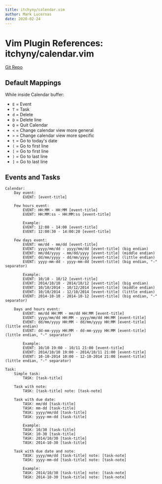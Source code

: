 ```yaml
---
title: itchyny/calendar.vim
author: Mark Lucernas
date: 2020-02-24
---
```


# Vim Plugin References: itchyny/calendar.vim

[Git Repo](https://github.com/itchyny/calendar.vim)

## Default Mappings


While inside Calendar buffer:

  - `E` = Event
  - `T` = Task
  - `d` = Delete
  - `D` = Delete line
  - `Q` = Quit Calendar
  - `<` = Change calendar view more general
  - `>` = Change calendar view more specific
  - `t` = Go to today's date
  - `(` = Go to first line
  - `[` = Go to first line
  - `)` = Go to last line
  - `]` = Go to last line

## Events and Tasks

```
Calendar:
	Day event:
		EVENT: [event-title]

	Few hours event:
		EVENT: HH:MM - HH:MM [event-title]
		EVENT: HH:MM:ss - HH:MM:ss [event-title]

		Example:
		EVENT: 12:00 - 14:00 [event-title]
		EVENT: 12:00:30 - 14:00:20 [event-title]

	Few days event:
		EVENT: mm/dd - mm/dd [event-title]
		EVENT: yyyy/mm/dd - yyyy/mm/dd [event-title] (big endian)
		EVENT: mm/dd/yyyy - mm/dd/yyyy [event-title] (middle endian)
		EVENT: dd/mm/yyyy - dd/mm/yyyy [event-title] (little endian)
		EVENT: yyyy-mm-dd - yyyy-mm-dd [event-title] (big endian, "-" separator)

		Example:
		EVENT: 10/10 - 10/12 [event-title]
		EVENT: 2014/10/10 - 2014/10/12 [event-title] (big endian)
		EVENT: 10/10/2014 - 10/12/2014 [event-title] (middle endian)
		EVENT: 10/10/2014 - 12/10/2014 [event-title] (little endian)
		EVENT: 2014-10-10 - 2014-10-12 [event-title] (big endian, "-" separator)

	Days and hours event:
		EVENT: mm/dd HH:MM - mm/dd HH:MM [event-title]
		EVENT: yyyy/mm/dd HH:MM - yyyy/mm/dd HH:MM [event-title]
		EVENT: dd/mm/yyyy HH:MM - dd/mm/yyyy HH:MM [event-title] (little endian)
		EVENT: dd-mm-yyyy HH:MM - dd-mm-yyyy HH:MM [event-title] (little endian, "-" separator)

		Example:
		EVENT: 10/10 19:00 - 10/11 21:00 [event-title]
		EVENT: 2014/10/10 19:00 - 2014/10/11 21:00 [event-title]
		EVENT: 10-10-2014 10:00 - 12-10-2014 21:00 [event-title] (little endian, "-" separator)

Task:
	Simple task:
		TASK: [task-title]

	Task with note:
		TASK: [task-title] note: [task-note]

	Task with due date:
		TASK: mm/dd [task-title]
		TASK: mm-dd [task-title]
		TASK: yyyy/mm/dd [task-title]
		TASK: yyyy-mm-dd [task-title]

		Example:
		TASK: 10/30 [task-title]
		TASK: 10-30 [task-title]
		TASK: 2014/10/30 [task-title]
		TASK: 2014-10-30 [task-title]

	Task with due date and note:
		TASK: yyyy/mm/dd [task-title] note: [task-note]
		TASK: yyyy-mm-dd [task-title] note: [task-note]

		Example:
		TASK: 2014/10/30 [task-title] note: [task-note]
		TASK: 2014-10-30 [task-title] note: [task-note]
```

